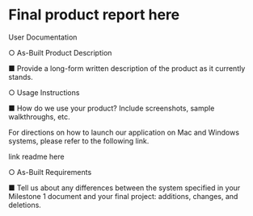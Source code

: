 # Final product report here

User Documentation

○ As-Built Product Description

■ Provide a long-form written description of the product as it currently stands.

○ Usage Instructions

■ How do we use your product? Include screenshots, sample walkthroughs, etc.

For directions on how to launch our application on Mac and Windows systems, please refer to the following link.

link readme here

○ As-Built Requirements

■ Tell us about any differences between the system specified in your Milestone 1 document and your final project: additions, changes, and deletions.
